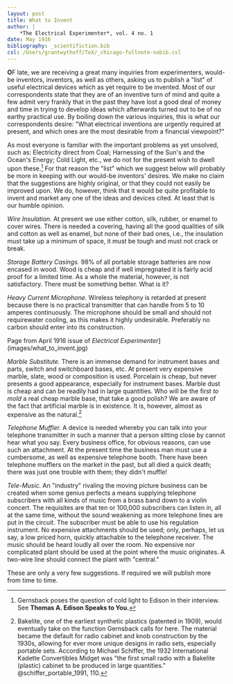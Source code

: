 ```yaml
---
layout: post
title: What to Invent
author: | 
    *The Electrical Experimenter*, vol. 4 no. 1
date: May 1916
bibliography: _scientifiction.bib
csl: /Users/grantwythoff/TeX/_chicago-fullnote-nobib.csl
---
```


**O**F late, we are receiving a great many inquiries from experimenters, would-be inventors, inventors, as well as others, asking us to publish a "list" of useful electrical devices which as yet require to be invented.  Most of our correspondents state that they are of an inventive turn of mind and quite a few admit very frankly that in the past they have lost a good deal of money and time in trying to develop ideas which afterwards turned out to be of no earthy practical use.  By boiling down the various inquiries, this is what our correspondents desire:  "What electrical inventions are urgently required at present, and which ones are the most desirable from a financial viewpoint?"

As most everyone is familiar with the important problems as yet unsolved, such as:  Electricity direct from Coal; Harnessing of the Sun's and the Ocean's Energy; Cold Light, etc., we do not for the present wish to dwell upon these.[^ecdl]  For that reason the "list" which we suggest below will probably be more in keeping with our would-be inventors' desires.  We make no claim that the suggestions are highly original, or that they could not easily be improved upon.  We do, however, think that it would be quite profitable to invent and market any one of the ideas and devices cited.  At least that is our humble opinion.

*Wire Insulation.*  At present we use either cotton, silk, rubber, or enamel to cover wires.  There is needed a covering, having all the good qualities of silk and cotton as well as enamel, but none of their bad ones, i.e., the insulation must take up a minimum of space, it must be tough and must not crack or break.

*Storage Battery Casings.*  98% of all portable storage batteries are now encased in wood.  Wood is cheap and if well impregnated it is fairly acid proof for a limited time.  As a whole the material, however, is not satisfactory.  There must be something better.  What is it?

*Heavy Current Microphone.*  Wireless telephony is retarded at present because there is no practical transmitter that can handle from 5 to 10 amperes continuously.  The microphone should be small and should not requirewater cooling, as this makes it highly undesirable.  Preferably no carbon should enter into its construction.

Page from April 1916 issue of *Electrical Experimenter*](images/what_to_invent.jpg)

*Marble Substitute.*  There is an immense demand for instrument bases and parts, switch and switchboard bases, etc.  At present very expensive marble, slate, wood or composition is used.  Porcelain is cheap, but never presents a good appearance, especially for instrument bases.  Marble dust is cheap and can be readily had in large quantities.  Who will be the first *to mold* a real cheap marble base, that take a good polish?  We are aware of the fact that artificial marble is in existence.  It is, however, almost as expensive as the natural.[^bkt]

*Telephone Muffler.*  A device is needed whereby you can talk into your telephone transmitter in such a manner that a person sitting close by cannot hear what you say.  Every business office, for obvious reasons, can use such an attachment.  At the present time the business man must use a cumbersome, as well as expensive telephone booth.  There have been telephone mufflers on the market in the past, but all died a quick death; there was just one trouble with them; they didn't muffle!

*Tele-Music.*  An "industry" rivaling the moving picture business can be created when some genius perfects a means supplying telephone subscribers with all kinds of music from a brass band down to a violin concert.  The requisites are that ten or 100,000 subscribers can listen in, all at the same time, without the sound weakening as more telephone lines are put in the circuit.  The subscriber must be able to use his regulation instrument.  No expensive attachments should be used; only, perhaps, let us say, a low priced horn, quickly attachable to the telephone receiver.  The music should be heard loudly all over the room.  No expensive nor complicated plant should be used at the point where the music originates.  A two-wire line should connect the plant with "central."

These are only a very few suggestions.  If required we will publish more from time to time.

[^ecdl]: Gernsback poses the question of cold light to Edison in their interview.  See **Thomas A. Edison Speaks to You.**

[^bkt]:  Bakelite, one of the earliest synthetic plastics (patented in 1909), would eventually take on the function Gernsback calls for here.  The material became the default for radio cabinet and knob construction by the 1930s, allowing for ever more unique designs in radio sets, especially portable sets.  According to Michael Schiffer, the 1932 International Kadette Convertibles Midget was "the first small radio with a Bakelite (plastic) cabinet to be produced in large quantities." @schiffer_portable_1991, 110.